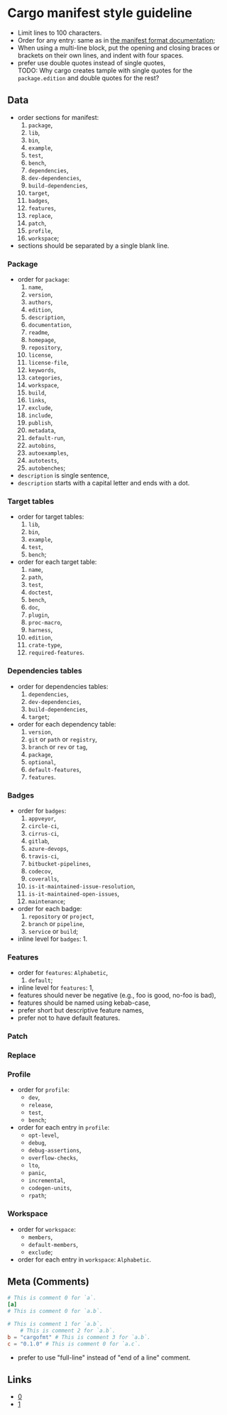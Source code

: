 # Cargo manifest style guideline

- Limit lines to 100 characters.
- Order for any entry: same as in [the manifest format documentation][manifest];
- When using a multi-line block, put the opening and closing braces or brackets
  on their own lines, and indent with four spaces.
- prefer use double quotes instead of single quotes,  
  TODO: Why cargo creates tample with single quotes for the `package.edition`
  and double quotes for the rest?

## Data

- order sections for manifest:
  1. `package`,
  2. `lib`,
  3. `bin`,
  4. `example`,
  5. `test`,
  6. `bench`,
  7. `dependencies`,
  8. `dev-dependencies`,
  9. `build-dependencies`,
  10. `target`,
  11. `badges`,
  12. `features`,
  13. `replace`,
  14. `patch`,
  15. `profile`,
  16. `workspace`;
- sections should be separated by a single blank line.

### Package

- order for `package`:
  1. `name`,
  2. `version`,
  3. `authors`,
  4. `edition`,
  5. `description`,
  6. `documentation`,
  7. `readme`,
  8. `homepage`,
  9. `repository`,
  10. `license`,
  11. `license-file`,
  12. `keywords`,
  13. `categories`,
  14. `workspace`,
  15. `build`,
  16. `links`,
  17. `exclude`,
  18. `include`,
  19. `publish`,
  20. `metadata`,
  21. `default-run`,
  22. `autobins`,
  23. `autoexamples`,
  24. `autotests`,
  25. `autobenches`;
- `description` is single sentence,
- `description` starts with a capital letter and ends with a dot.

### Target tables

- order for target tables:
  1. `lib`,
  2. `bin`,
  3. `example`,
  4. `test`,
  5. `bench`;
- order for each target table:
  1. `name`,
  2. `path`,
  3. `test`,
  4. `doctest`,
  5. `bench`,
  6. `doc`,
  7. `plugin`,
  8. `proc-macro`,
  9. `harness`,
  10. `edition`,
  11. `crate-type`,
  12. `required-features`.

### Dependencies tables

- order for dependencies tables:
  1. `dependencies`,
  2. `dev-dependencies`,
  3. `build-dependencies`,
  4. `target`;
- order for each dependency table:
  1. `version`,
  2. `git` or `path` or `registry`,
  3. `branch` or `rev` or `tag`,
  4. `package`,
  5. `optional`,
  6. `default-features`,
  7. `features`.

### Badges

- order for `badges`:
  1. `appveyor`,
  2. `circle-ci`,
  3. `cirrus-ci`,
  4. `gitlab`,
  5. `azure-devops`,
  6. `travis-ci`,
  7. `bitbucket-pipelines`,
  8. `codecov`,
  9. `coveralls`,
  10. `is-it-maintained-issue-resolution`,
  11. `is-it-maintained-open-issues`,
  12. `maintenance`;
- order for each badge:
  1. `repository` or `project`,
  2. `branch` or `pipeline`,
  3. `service` or `build`;
- inline level for `badges`: 1.

### Features

- order for `features`: `Alphabetic`,
  1. `default`;
- inline level for `features`: 1,
- features should never be negative (e.g., foo is good, no-foo is bad),
- features should be named using kebab-case,
- prefer short but descriptive feature names,
- prefer not to have default features.

### Patch

### Replace

### Profile

- order for `profile`:
  - `dev`,
  - `release`,
  - `test`,
  - `bench`;
- order for each entry in `profile`:
  - `opt-level`,
  - `debug`,
  - `debug-assertions`,
  - `overflow-checks`,
  - `lto`,
  - `panic`,
  - `incremental`,
  - `codegen-units`,
  - `rpath`;

### Workspace

- order for `workspace`:
  - `members`,
  - `default-members`,
  - `exclude`;
- order for each entry in `workspace`: `Alphabetic`.

## Meta (Comments)

```toml
# This is comment 0 for `a`.
[a]
# This is comment 0 for `a.b`.

# This is comment 1 for `a.b`.
    # This is comment 2 for `a.b`.
b = "cargofmt" # This is comment 3 for `a.b`.
c = "0.1.0" # This is comment 0 for `a.c`.
```

- prefer to use "full-line" instead of "end of a line" comment.

## Links

- [0](https://github.com/pingcap/style-guide/blob/master/docs/rust/modules.md#cargotoml)
- [1](https://github.com/killercup/cargo-edit/issues/361)

[manifest]: https://doc.rust-lang.org/cargo/reference/manifest.html
